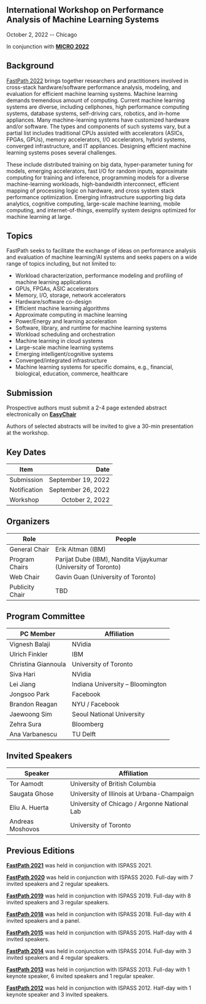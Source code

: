 ## International Workshop on Performance Analysis of Machine Learning Systems
October 2, 2022 -- Chicago

In conjunction with **[MICRO 2022](https://www.microarch.org/micro55/)**


## Background
[FastPath 2022](https://fastpathconference.github.io/FastPath2022/) brings together researchers and practitioners involved in cross-stack hardware/software performance analysis, modeling, and evaluation for efficient machine learning systems. Machine learning demands tremendous amount of computing. Current machine learning systems are diverse, including cellphones, high performance computing systems, database systems, self-driving cars, robotics, and in-home appliances. Many machine-learning systems have customized hardware and/or software. The types and components of such systems vary, but a partial list includes traditional CPUs assisted with accelerators (ASICs, FPGAs, GPUs), memory accelerators, I/O accelerators, hybrid systems, converged infrastructure, and IT appliances. Designing efficient machine learning systems poses several challenges.

These include distributed training on big data, hyper-parameter tuning for models, emerging accelerators, fast I/O for random inputs, approximate computing for training and inference, programming models for a diverse machine-learning workloads, high-bandwidth interconnect, efficient mapping of processing logic on hardware, and cross system stack performance optimization. Emerging infrastructure supporting big data analytics, cognitive computing, large-scale machine learning, mobile computing, and internet-of-things, exemplify system designs optimized for machine learning at large.

## Topics
FastPath seeks to facilitate the exchange of ideas on performance analysis and evaluation of machine learning/AI systems and seeks papers on a wide range of topics including, but not limited to:

- Workload characterization, performance modeling and profiling of machine learning applications
- GPUs, FPGAs, ASIC accelerators
- Memory, I/O, storage, network accelerators
- Hardware/software co-design
- Efficient machine learning algorithms
- Approximate computing in machine learning
- Power/Energy and learning acceleration
- Software, library, and runtime for machine learning systems
- Workload scheduling and orchestration
- Machine learning in cloud systems
- Large-scale machine learning systems
- Emerging intelligent/cognitive systems
- Converged/integrated infrastructure
- Machine learning systems for specific domains, e.g., financial, biological, education, commerce, healthcare

## Submission

Prospective authors must submit a 2-4 page extended abstract electronically on **[EasyChair](https://easychair.org/conferences/?conf=fastpath2022)**

Authors of selected abstracts will be invited to give a 30-min presentation at the workshop.

## Key Dates
 
| Item                       | Date               |
| ----                       | ----:              |
| Submission                 | September 19, 2022 |
| Notification               | September 26, 2022 |
| Workshop                   | October 2, 2022    |

## Organizers

| Role            | People                                                           |
| ----            | ----                                                             |
| General Chair   | Erik Altman (IBM)                                                |
| Program Chairs  | Parijat Dube (IBM), Nandita Vijaykumar (University of Toronto)   |
| Web Chair       | Gavin Guan (University of Toronto)                               |
| Publicity Chair | TBD                                                              |

## Program Committee

| PC Member            | Affiliation                        |
| ----                 | ----                               |
| Vignesh Balaji       | NVidia                             |
| Ulrich Finkler       | IBM                                |
| Christina Giannoula  | University of Toronto              |
| Siva Hari            | NVidia                             |
| Lei Jiang            | Indiana University – Bloomington   |
| Jongsoo Park         | Facebook                           |
| Brandon Reagan       | NYU / Facebook                     |
| Jaewoong Sim         | Seoul National University          |
| Zehra Sura           | Bloomberg                          |
| Ana Varbanescu       | TU Delft                           |


## Invited Speakers

| Speaker                | Affiliation                                   |
| ----                   | ----                                          |
| Tor Aamodt             | University of British Columbia                |
| Saugata Ghose          | University of Illinois at Urbana-Champaign    |
| Eliu A. Huerta         | University of Chicago / Argonne National Lab  |
| Andreas Moshovos       | University of Toronto                         |


## Previous Editions

**[FastPath 2021](https://fastpath2020.github.io/FastPath2021/)** was held in conjunction with ISPASS 2021.

**[FastPath 2020](https://fastpath2020.github.io)** was held in conjunction with ISPASS 2020. Full-day with 7 invited speakers and 2 regular speakers.

**[FastPath 2019](https://tinyurl.com/2019-FastPath)** was held in conjunction with ISPASS 2019. Full-day with 8 invited speakers and 3 regular speakers.

**[FastPath 2018](https://researcher.watson.ibm.com/researcher/view_group.php?id=8493)** was held in conjunction with ISPASS 2018. Full-day with 4 invited speakers and a panel.

**[FastPath 2015](https://researcher.watson.ibm.com/researcher/view_group.php?id=5865)** was held in conjunction with ISPASS 2015. Half-day with 4 invited speakers.

**[FastPath 2014](http://researcher.ibm.com/project/4338)** was held in conjunction with ISPASS 2014. Full-day with 3 invited speakers and 4 regular speakers.

**[FastPath 2013](http://researcher.ibm.com/project/5276)** was held in conjunction with ISPASS 2013. Full-day with 1 keynote speaker, 6 invited speakers and 1 regular speaker.

**[FastPath 2012](https://sites.google.com/site/fastpath2012)** was held in conjunction with ISPASS 2012. Half-day with 1 keynote speaker and 3 invited speakers.

